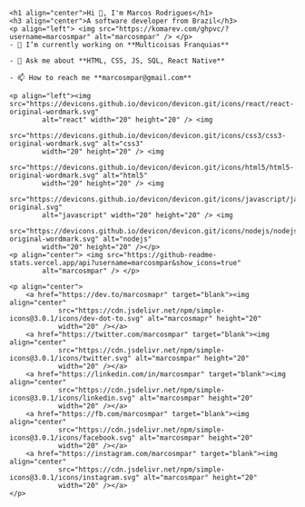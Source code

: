 
    <h1 align="center">Hi 👋, I'm Marcos Rodrigues</h1>
    <h3 align="center">A software developer from Brazil</h3>
    <p align="left"> <img src="https://komarev.com/ghpvc/?username=marcosmpar" alt="marcosmpar" /> </p>
    - 🔭 I’m currently working on **Multicoisas Franquias**

    - 💬 Ask me about **HTML, CSS, JS, SQL, React Native**

    - 📫 How to reach me **marcosmpar@gmail.com**

    <p align="left"><img src="https://devicons.github.io/devicon/devicon.git/icons/react/react-original-wordmark.svg"
            alt="react" width="20" height="20" /> <img
            src="https://devicons.github.io/devicon/devicon.git/icons/css3/css3-original-wordmark.svg" alt="css3"
            width="20" height="20" /> <img
            src="https://devicons.github.io/devicon/devicon.git/icons/html5/html5-original-wordmark.svg" alt="html5"
            width="20" height="20" /> <img
            src="https://devicons.github.io/devicon/devicon.git/icons/javascript/javascript-original.svg"
            alt="javascript" width="20" height="20" /> <img
            src="https://devicons.github.io/devicon/devicon.git/icons/nodejs/nodejs-original-wordmark.svg" alt="nodejs"
            width="20" height="20" /></p>
    <p align="center"> <img src="https://github-readme-stats.vercel.app/api?username=marcosmpar&show_icons=true"
            alt="marcosmpar" /> </p>

    <p align="center">
        <a href="https://dev.to/marcosmapr" target="blank"><img align="center"
                src="https://cdn.jsdelivr.net/npm/simple-icons@3.0.1/icons/dev-dot-to.svg" alt="marcosmapr" height="20"
                width="20" /></a>
        <a href="https://twitter.com/marcosmpar" target="blank"><img align="center"
                src="https://cdn.jsdelivr.net/npm/simple-icons@3.0.1/icons/twitter.svg" alt="marcosmpar" height="20"
                width="20" /></a>
        <a href="https://linkedin.com/in/marcosmpar" target="blank"><img align="center"
                src="https://cdn.jsdelivr.net/npm/simple-icons@3.0.1/icons/linkedin.svg" alt="marcosmpar" height="20"
                width="20" /></a>
        <a href="https://fb.com/marcosmpar" target="blank"><img align="center"
                src="https://cdn.jsdelivr.net/npm/simple-icons@3.0.1/icons/facebook.svg" alt="marcosmpar" height="20"
                width="20" /></a>
        <a href="https://instagram.com/marcosmpar" target="blank"><img align="center"
                src="https://cdn.jsdelivr.net/npm/simple-icons@3.0.1/icons/instagram.svg" alt="marcosmpar" height="20"
                width="20" /></a>
    </p>
</body>

